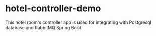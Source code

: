 # hotel-controller-demo
This hotel room's controller app is used for integrating with Postgresql database and RabbitMQ Spring Boot
